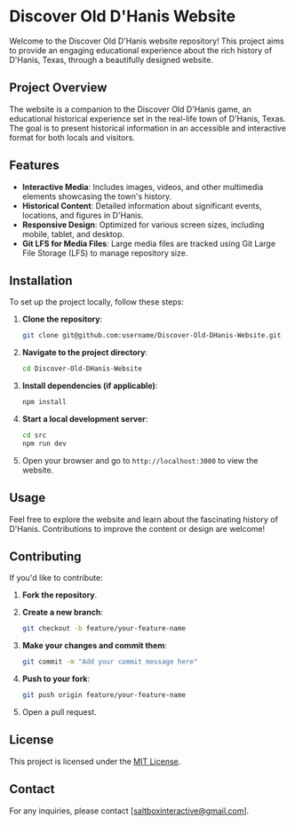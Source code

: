 # Discover Old D'Hanis Website

Welcome to the Discover Old D'Hanis website repository! This project aims to provide an engaging educational experience about the rich history of D'Hanis, Texas, through a beautifully designed website.

## Project Overview

The website is a companion to the Discover Old D'Hanis game, an educational historical experience set in the real-life town of D'Hanis, Texas. The goal is to present historical information in an accessible and interactive format for both locals and visitors.

## Features

- **Interactive Media**: Includes images, videos, and other multimedia elements showcasing the town's history.
- **Historical Content**: Detailed information about significant events, locations, and figures in D'Hanis.
- **Responsive Design**: Optimized for various screen sizes, including mobile, tablet, and desktop.
- **Git LFS for Media Files**: Large media files are tracked using Git Large File Storage (LFS) to manage repository size.

## Installation

To set up the project locally, follow these steps:

1. **Clone the repository**:
   ```bash
   git clone git@github.com:username/Discover-Old-DHanis-Website.git
   ```

2. **Navigate to the project directory**:
   ```bash
   cd Discover-Old-DHanis-Website
   ```

3. **Install dependencies (if applicable)**:
   ```bash
   npm install
   ```

4. **Start a local development server**:
   ```bash
   cd src
   npm run dev
   ```

5. Open your browser and go to `http://localhost:3000` to view the website.

## Usage

Feel free to explore the website and learn about the fascinating history of D'Hanis. Contributions to improve the content or design are welcome!

## Contributing

If you'd like to contribute:

1. **Fork the repository**.
2. **Create a new branch**:
   ```bash
   git checkout -b feature/your-feature-name
   ```
3. **Make your changes and commit them**:
   ```bash
   git commit -m "Add your commit message here"
   ```
4. **Push to your fork**:
   ```bash
   git push origin feature/your-feature-name
   ```

5. Open a pull request.

## License

This project is licensed under the [MIT License](LICENSE).

## Contact

For any inquiries, please contact [saltboxinteractive@gmail.com].